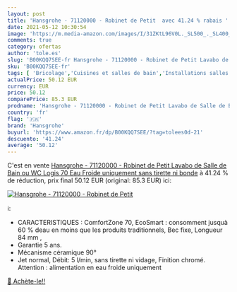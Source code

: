```yaml
---
layout: post
title: 'Hansgrohe - 71120000 - Robinet de Petit  avec 41.24 % rabais '
date: 2021-05-12 10:30:54
image: 'https://m.media-amazon.com/images/I/31ZKtL96V0L._SL500_._SL400_.jpg'
comments: true
category: ofertas
author: 'tole.es'
slug: 'B00KQQ7SEE-fr Hansgrohe - 71120000 - Robinet de Petit Lavabo de Salle de...'
sku: 'B00KQQ7SEE-fr'
tags: [ 'Bricolage','Cuisines et salles de bain','Installations salles de bain','Robinets de lavabo pour salle de bain','hansgrohe', ]
actualPrice: 50.12 EUR
currency: EUR
price: 50.12
comparePrice: 85.3 EUR
prodname: 'Hansgrohe - 71120000 - Robinet de Petit Lavabo de Salle de Bain ou WC Logis 70 Eau Froide uniquement sans tirette ni bonde'
country: 'fr'
flag: '🇫🇷'
brand: 'Hansgrohe'
buyurl: 'https://www.amazon.fr/dp/B00KQQ7SEE/?tag=tolees0d-21'
descuento: '41.24'
average: '50.12'
---
```


C'est en vente [Hansgrohe - 71120000 - Robinet de Petit Lavabo de Salle de Bain ou WC Logis 70 Eau Froide uniquement sans tirette ni bonde](https://www.amazon.fr/dp/B00KQQ7SEE/?tag=tolees0d-21)  à  41.24 % de réduction, prix final  50.12 EUR (original: 85.3 EUR) ici:

[![Hansgrohe - 71120000 - Robinet de Petit ](https://m.media-amazon.com/images/I/31ZKtL96V0L._SL500_._SL400_.jpg)](https://www.amazon.fr/dp/B00KQQ7SEE/?tag=tolees0d-21)

ℹ️:

- CARACTERISTIQUES : ComfortZone 70, EcoSmart : consomment jusquà 60 % deau en moins que les produits traditionnels, Bec fixe, Longueur 84 mm ,
- Garantie 5 ans.
- Mécanisme céramique 90°
- Jet normal, Débit: 5 l/min, sans tirette ni vidage, Finition chromé. Attention : alimentation en eau froide uniquement

[🛒 Achète-le!!](https://www.amazon.fr/dp/B00KQQ7SEE/?tag=tolees0d-21)
